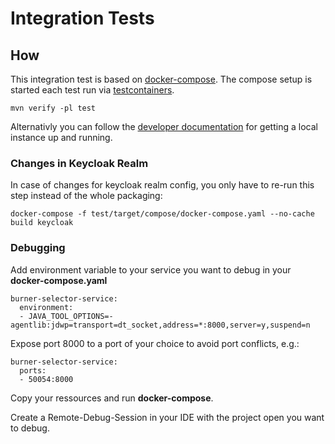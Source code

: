 # Integration Tests

## How

This integration test is based on [docker-compose](src/test/compose/docker-compose.yaml). The compose setup is started each test run via [testcontainers](https://www.testcontainers.org/modules/docker_compose/).

```shell
mvn verify -pl test
```
Alternativly you can follow the [developer documentation](../docs/development.md) for getting a local instance up and running.

### Changes in Keycloak Realm

In case of changes for keycloak realm config, you only have to re-run this step instead of the whole packaging:
```shell
docker-compose -f test/target/compose/docker-compose.yaml --no-cache build keycloak
```

### Debugging

Add environment variable to your service you want to debug in your **docker-compose.yaml**

```
burner-selector-service:
  environment:
  - JAVA_TOOL_OPTIONS=-agentlib:jdwp=transport=dt_socket,address=*:8000,server=y,suspend=n
```

Expose port 8000 to a port of your choice to avoid port conflicts, e.g.:

```
burner-selector-service:
  ports:
  - 50054:8000
```

Copy your ressources and run **docker-compose**.

Create a Remote-Debug-Session in your IDE with the project open you want to debug.

